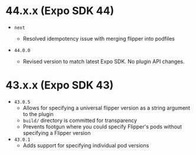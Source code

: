 # 44.x.x (Expo SDK 44)

- `next`

  - Resolved idempotency issue with merging flipper into podfiles

- `44.0.0`
  - Revised version to match latest Expo SDK. No plugin API changes.

# 43.x.x (Expo SDK 43)

- `43.0.5`
  - Allows for specifying a universal flipper version as a string argument to the plugin
  - `build/` directory is committed for transparency
  - Prevents footgun where you could specify Flipper's pods without specifying a Flipper version
- `43.0.1`
  - Adds support for specifying individual pod versions
